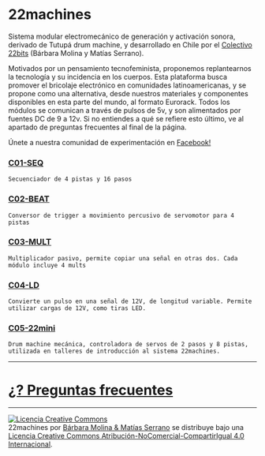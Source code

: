 # 22machines

  Sistema modular electromecánico de generación y activación sonora, derivado de Tutupá drum machine, y desarrollado en Chile por el [Colectivo 22bits](https://www.22bits.org) (Bárbara Molina y Matías Serrano). 
  
  Motivados por un pensamiento tecnofeminista, proponemos replantearnos la tecnología y su incidencia en los cuerpos. Esta plataforma busca promover el bricolaje electrónico en comunidades latinoamericanas, y se propone como una alternativa, desde nuestros materiales y componentes disponibles en esta parte del mundo, al formato Eurorack. Todos los módulos se comunican a través de pulsos de 5v, y son alimentados por fuentes DC de 9 a 12v. Si no entiendes a qué se refiere esto último, ve al apartado de preguntas frecuentes al final de la página.
  
  Únete a nuestra comunidad de experimentación en [Facebook!](https://www.facebook.com/groups/442825269573096/) 

  ### [C01-SEQ](https://github.com/22bits/22machines/tree/master/C01-SEQ)

    Secuenciador de 4 pistas y 16 pasos
  
  ### [C02-BEAT](https://github.com/22bits/22machines/tree/master/C02-BEAT)

    Conversor de trigger a movimiento percusivo de servomotor para 4 pistas
  
  ### [C03-MULT](https://github.com/22bits/22machines/tree/master/C03-MULT)

    Multiplicador pasivo, permite copiar una señal en otras dos. Cada módulo incluye 4 mults
  
  ### [C04-LD](https://github.com/22bits/22machines/tree/master/C04-LD)

    Convierte un pulso en una señal de 12V, de longitud variable. Permite utilizar cargas de 12V, como tiras LED.
  
  ### [C05-22mini](https://github.com/22bits/22machines/tree/master/C05-22mini) 

    Drum machine mecánica, controladora de servos de 2 pasos y 8 pistas,  utilizada en talleres de introducción al sistema 22machines.
_________________________

 # [¿? Preguntas frecuentes](https://github.com/22bits/22machines/tree/master/FAQ)
 
 ____________________

<a rel="license" href="http://creativecommons.org/licenses/by-nc-sa/4.0/"><img alt="Licencia Creative Commons" style="border-width:0" src="https://i.creativecommons.org/l/by-nc-sa/4.0/88x31.png" /></a><br /><span xmlns:dct="http://purl.org/dc/terms/" href="http://purl.org/dc/dcmitype/InteractiveResource" property="dct:title" rel="dct:type">22machines</span> por <a xmlns:cc="http://creativecommons.org/ns#" href="http://www.22bits.org" property="cc:attributionName" rel="cc:attributionURL">Bárbara Molina & Matías Serrano</a> se distribuye bajo una <a rel="license" href="http://creativecommons.org/licenses/by-nc-sa/4.0/">Licencia Creative Commons Atribución-NoComercial-CompartirIgual 4.0 Internacional</a>.
